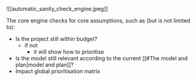 
![[automatic_sanity_check_engine.jpeg]]

The core engine checks for core assumptions, such as (but is not limited to):

- Is the project still within budget?
	- if not
		- it will show how to prioritise
- Is the model still relevant according to the current [[#The model and plan|model and plan]]?
- Impact global prioritisation matrix
